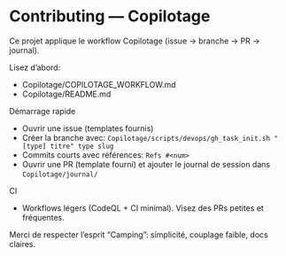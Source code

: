 # Contributing — Copilotage

Ce projet applique le workflow Copilotage (issue → branche → PR → journal).

Lisez d’abord:
- Copilotage/COPILOTAGE_WORKFLOW.md
- Copilotage/README.md

Démarrage rapide
- Ouvrir une issue (templates fournis)
- Créer la branche avec: `Copilotage/scripts/devops/gh_task_init.sh "[type] titre" type slug`
- Commits courts avec références: `Refs #<num>`
- Ouvrir une PR (template fourni) et ajouter le journal de session dans `Copilotage/journal/`

CI
- Workflows légers (CodeQL + CI minimal). Visez des PRs petites et fréquentes.

Merci de respecter l’esprit “Camping”: simplicité, couplage faible, docs claires.
